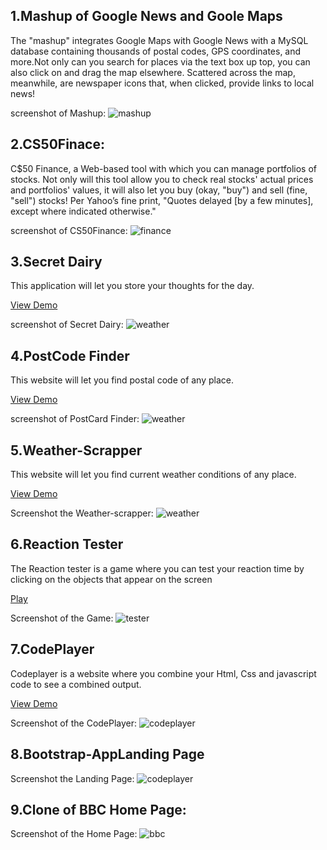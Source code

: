 ## 1.Mashup of Google News and Goole Maps
The "mashup"  integrates Google Maps with Google News with a MySQL database containing thousands of postal codes, GPS coordinates, and more.Not only can you search for places via the text box up top, you can also click on and drag the map elsewhere. Scattered across the map, meanwhile, are newspaper icons that, when clicked, provide links to local news!

screenshot of Mashup:
![mashup](https://raw.githubusercontent.com/chaitanya6761/Web-Development/master/Mashup/mashup.JPG)

## 2.CS50Finace:
C$50 Finance, a Web-based tool with which you can manage portfolios of stocks. Not only will this tool allow you to check real stocks' actual prices and portfolios' values, it will also let you buy (okay, "buy") and sell (fine, "sell") stocks! Per Yahoo’s fine print, "Quotes delayed [by a few minutes], except where indicated otherwise."

screenshot of CS50Finance:
![finance](https://raw.githubusercontent.com/chaitanya6761/Web-Development/master/cs50Finance/finance.png)

## 3.Secret Dairy
This application will let you store your thoughts for the day.

[View Demo](http://217.199.187.196/chaitanyakumarmadala.com/secretdairy/)

screenshot of Secret Dairy:
![weather](https://raw.githubusercontent.com/chaitanya6761/Web-Development/master/secretdairy/secretDairy.JPG)

## 4.PostCode Finder
This website will let you find postal code of any place. 

[View Demo](http://217.199.187.196/chaitanyakumarmadala.com/postcardfinder/)

screenshot of PostCard Finder:
![weather](https://raw.githubusercontent.com/chaitanya6761/Web-Development/master/postcardfinder/finder.JPG)

## 5.Weather-Scrapper
This website will let you find current weather conditions of any place.

[View Demo](http://217.199.187.196/chaitanyakumarmadala.com/weather-scrapper/)

Screenshot the Weather-scrapper:
![weather](https://raw.githubusercontent.com/chaitanya6761/Web-Development/master/weather-scrapper/weather-scrapper.JPG)

## 6.Reaction Tester

The Reaction tester is a game where you can test your reaction time by clicking on the objects that appear on the screen 

[Play](http://217.199.187.196/chaitanyakumarmadala.com/ReactionTester/reactionTester.html)

Screenshot of the Game:
![tester](https://raw.githubusercontent.com/chaitanya6761/Web-Development/master/ReactionTester/images/reactionTester.PNG)

## 7.CodePlayer

Codeplayer is a website where you combine your Html, Css and javascript code to see a combined output. 

[View Demo](http://217.199.187.196/chaitanyakumarmadala.com/Codeplayer/codeplayer.html)

Screenshot of the CodePlayer:
![codeplayer](https://raw.githubusercontent.com/chaitanya6761/Web-Development/master/Codeplayer/codeplayer.JPG)

## 8.Bootstrap-AppLanding Page

Screenshot the Landing Page:
![codeplayer](https://raw.githubusercontent.com/chaitanya6761/Web-Development/master/BootstrapAppLandingPage/AppLandingPage.png)


## 9.Clone of BBC Home Page:

Screenshot of the Home Page:
![bbc](https://raw.githubusercontent.com/chaitanya6761/Web-Development/master/BBC/images/Home.PNG)

